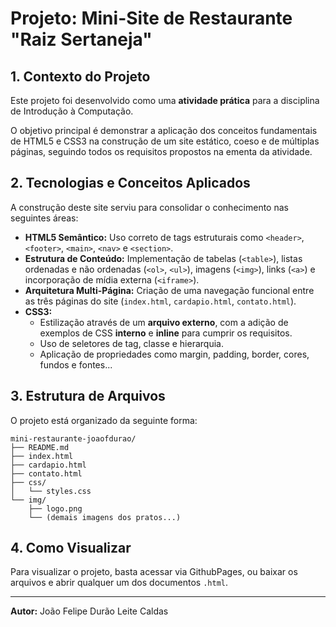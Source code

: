 # Projeto: Mini-Site de Restaurante "Raiz Sertaneja"

## 1. Contexto do Projeto

Este projeto foi desenvolvido como uma **atividade prática** para a disciplina de Introdução à Computação.

O objetivo principal é demonstrar a aplicação dos conceitos fundamentais de HTML5 e CSS3 na construção de um site estático, coeso e de múltiplas páginas, seguindo todos os requisitos propostos na ementa da atividade.

## 2. Tecnologias e Conceitos Aplicados

A construção deste site serviu para consolidar o conhecimento nas seguintes áreas:

* **HTML5 Semântico:** Uso correto de tags estruturais como `<header>`, `<footer>`, `<main>`, `<nav>` e `<section>`.
* **Estrutura de Conteúdo:** Implementação de tabelas (`<table>`), listas ordenadas e não ordenadas (`<ol>`, `<ul>`), imagens (`<img>`), links (`<a>`) e incorporação de mídia externa (`<iframe>`).
* **Arquitetura Multi-Página:** Criação de uma navegação funcional entre as três páginas do site (`index.html`, `cardapio.html`, `contato.html`).
* **CSS3:**
    * Estilização através de um **arquivo externo**, com a adição de exemplos de CSS **interno** e **inline** para cumprir os requisitos.
    * Uso de seletores de tag, classe e hierarquia.
    * Aplicação de propriedades como margin, padding, border, cores, fundos e fontes...

## 3. Estrutura de Arquivos

O projeto está organizado da seguinte forma:

```
mini-restaurante-joaofdurao/
├── README.md
├── index.html
├── cardapio.html
├── contato.html
├── css/
│   └── styles.css
└── img/
    ├── logo.png
    └── (demais imagens dos pratos...)
```

## 4. Como Visualizar

Para visualizar o projeto, basta acessar via GithubPages, ou baixar os arquivos e abrir qualquer um dos documentos `.html`.

---
**Autor:** João Felipe Durão Leite Caldas
